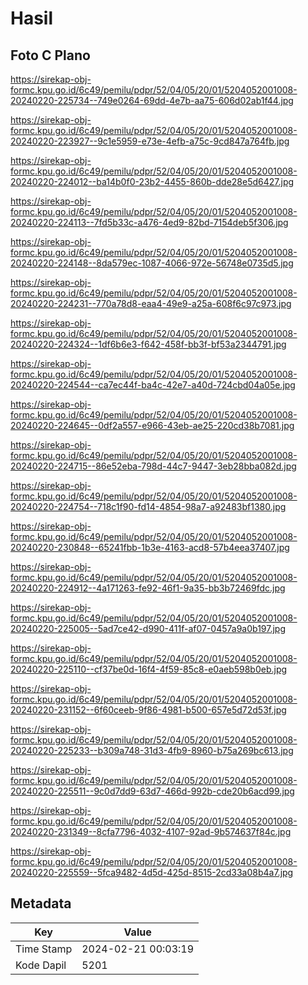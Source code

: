 # Hasil

## Foto C Plano

https://sirekap-obj-formc.kpu.go.id/6c49/pemilu/pdpr/52/04/05/20/01/5204052001008-20240220-225734--749e0264-69dd-4e7b-aa75-606d02ab1f44.jpg

https://sirekap-obj-formc.kpu.go.id/6c49/pemilu/pdpr/52/04/05/20/01/5204052001008-20240220-223927--9c1e5959-e73e-4efb-a75c-9cd847a764fb.jpg

https://sirekap-obj-formc.kpu.go.id/6c49/pemilu/pdpr/52/04/05/20/01/5204052001008-20240220-224012--ba14b0f0-23b2-4455-860b-dde28e5d6427.jpg

https://sirekap-obj-formc.kpu.go.id/6c49/pemilu/pdpr/52/04/05/20/01/5204052001008-20240220-224113--7fd5b33c-a476-4ed9-82bd-7154deb5f306.jpg

https://sirekap-obj-formc.kpu.go.id/6c49/pemilu/pdpr/52/04/05/20/01/5204052001008-20240220-224148--8da579ec-1087-4066-972e-56748e0735d5.jpg

https://sirekap-obj-formc.kpu.go.id/6c49/pemilu/pdpr/52/04/05/20/01/5204052001008-20240220-224231--770a78d8-eaa4-49e9-a25a-608f6c97c973.jpg

https://sirekap-obj-formc.kpu.go.id/6c49/pemilu/pdpr/52/04/05/20/01/5204052001008-20240220-224324--1df6b6e3-f642-458f-bb3f-bf53a2344791.jpg

https://sirekap-obj-formc.kpu.go.id/6c49/pemilu/pdpr/52/04/05/20/01/5204052001008-20240220-224544--ca7ec44f-ba4c-42e7-a40d-724cbd04a05e.jpg

https://sirekap-obj-formc.kpu.go.id/6c49/pemilu/pdpr/52/04/05/20/01/5204052001008-20240220-224645--0df2a557-e966-43eb-ae25-220cd38b7081.jpg

https://sirekap-obj-formc.kpu.go.id/6c49/pemilu/pdpr/52/04/05/20/01/5204052001008-20240220-224715--86e52eba-798d-44c7-9447-3eb28bba082d.jpg

https://sirekap-obj-formc.kpu.go.id/6c49/pemilu/pdpr/52/04/05/20/01/5204052001008-20240220-224754--718c1f90-fd14-4854-98a7-a92483bf1380.jpg

https://sirekap-obj-formc.kpu.go.id/6c49/pemilu/pdpr/52/04/05/20/01/5204052001008-20240220-230848--65241fbb-1b3e-4163-acd8-57b4eea37407.jpg

https://sirekap-obj-formc.kpu.go.id/6c49/pemilu/pdpr/52/04/05/20/01/5204052001008-20240220-224912--4a171263-fe92-46f1-9a35-bb3b72469fdc.jpg

https://sirekap-obj-formc.kpu.go.id/6c49/pemilu/pdpr/52/04/05/20/01/5204052001008-20240220-225005--5ad7ce42-d990-411f-af07-0457a9a0b197.jpg

https://sirekap-obj-formc.kpu.go.id/6c49/pemilu/pdpr/52/04/05/20/01/5204052001008-20240220-225110--cf37be0d-16f4-4f59-85c8-e0aeb598b0eb.jpg

https://sirekap-obj-formc.kpu.go.id/6c49/pemilu/pdpr/52/04/05/20/01/5204052001008-20240220-231152--6f60ceeb-9f86-4981-b500-657e5d72d53f.jpg

https://sirekap-obj-formc.kpu.go.id/6c49/pemilu/pdpr/52/04/05/20/01/5204052001008-20240220-225233--b309a748-31d3-4fb9-8960-b75a269bc613.jpg

https://sirekap-obj-formc.kpu.go.id/6c49/pemilu/pdpr/52/04/05/20/01/5204052001008-20240220-225511--9c0d7dd9-63d7-466d-992b-cde20b6acd99.jpg

https://sirekap-obj-formc.kpu.go.id/6c49/pemilu/pdpr/52/04/05/20/01/5204052001008-20240220-231349--8cfa7796-4032-4107-92ad-9b574637f84c.jpg

https://sirekap-obj-formc.kpu.go.id/6c49/pemilu/pdpr/52/04/05/20/01/5204052001008-20240220-225559--5fca9482-4d5d-425d-8515-2cd33a08b4a7.jpg


## Metadata

| Key        | Value               |
| ---------- | ------------------- |
| Time Stamp | 2024-02-21 00:03:19 |
| Kode Dapil | 5201                |




